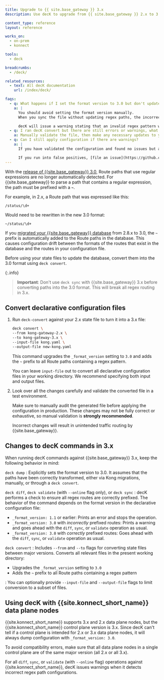 ```yaml
---
title: Upgrade to {{ site.base_gateway }} 3.x
description: Use decK to upgrade from {{ site.base_gateway }} 2.x to 3.x

content_type: reference
layout: reference

works_on:
  - on-prem
  - konnect

tools:
  - deck

breadcrumbs:
  - /deck/

related_resources:
  - text: All decK documentation
    url: /index/deck/

faqs:
  - q: What happens if I set the format version to 3.0 but don't update regex paths?
    a: |
      You should avoid setting the format version manually.
      When you sync the file without updating regex paths, the incorrect values will be pushed to the database and {{site.base_gateway}} will Route traffic incorrectly.

      decK will issue a warning stating that an invalid regex pattern was detected and that it must be updated with a `~` to distinguish it from a standard prefix match.
  - q: I ran decK convert but there are still errors or warnings, what do I do?
    a: Manually validate the file, then make any necessary updates to your state file.
  - q: Can I still apply configuration if there are warnings?
    a: |
      If you have validated the configuration and found no issues but are still getting a warning, the warning may be a false positive.  You can still apply the configuration, but do so at your own risk.

      If you run into false positives, [file an issue](https://github.com/Kong/deck/issues) to let us know.
---
```


With the [release of {{site.base_gateway}} 3.0](/gateway/changelog/), Route paths that use regular expressions are no longer automatically detected.
For {{site.base_gateway}} to parse a path that contains a regular expression, the path must be prefixed with a **`~`**.

For example, in 2.x, a Route path that was expressed like this:

```
/status/\d+
```

Would need to be rewritten in the new 3.0 format:

```
~/status/\d+
```

If you [migrated your {{site.base_gateway}} database](/gateway/upgrade/) from 2.8.x to 3.0, the `~` prefix is automatically added to the Route paths in the database.
This causes configuration drift between the formats of the routes that exist in the database and the routes in your configuration file.

Before using your state files to update the database, convert them into the 3.0 format using `deck convert`.

{:.info}
> **Important**: Don't use `deck sync` with {{site.base_gateway}} 3.x before converting paths into the 3.0 format.
> This will break all regex routing in 3.x.

## Convert declarative configuration files

1. Run `deck-convert` against your 2.x state file to turn it into a 3.x file:

   ```sh
   deck convert \
   --from kong-gateway-2.x \
   --to kong-gateway-3.x \
   --input-file kong.yaml \
   --output-file new-kong.yaml
   ```

   This command upgrades the `_format_version` setting to `3.0` and adds the `~` prefix to all Route paths containing a regex pattern.

   You can leave `input-file` out to convert all declarative configuration files in your working directory.
   We recommend specifying both input and output files.

2. Look over all the changes carefully and validate the converted file in a test environment.

   Make sure to manually audit the generated file before applying the configuration in production.
   These changes may not be fully correct or exhaustive, so manual validation is **strongly recommended**.

   Incorrect changes will result in unintended traffic routing by {{site.base_gateway}}.

## Changes to decK commands in 3.x

When running decK commands against {{site.base_gateway}} 3.x, keep the following behavior in mind:

`deck dump`
: Explicitly sets the format version to 3.0.
It assumes that the paths have been correctly transformed, either via Kong migrations, manually, or through a `deck convert`.

`deck diff`, `deck validate` (with `--online` flag only), or `deck sync`
: decK performs a check to ensure all regex routes are correctly prefixed.
The behavior of the command depends on the format version in the declarative configuration file:

- `_format_version: 1.1` or earlier: Prints an error and stops the operation.
- `_format_version: 3.0` with _incorrectly_ prefixed routes: Prints a warning and goes ahead with the `diff`, `sync`, or `validate` operation as usual.
- `_format_version: 3.0` with _correctly_ prefixed routes: Goes ahead with the `diff`, `sync`, or `validate` operation as usual.

`deck convert`
: Includes `--from` and `--to` flags for converting state files between major versions.
Converts all relevant files in the present working directory:

- Upgrades the `_format_version` setting to `3.0`
- Adds the `~` prefix to all Route paths containing a regex pattern

: You can optionally provide `--input-file` and `--output-file` flags to limit conversion to
a subset of files.

## Using decK with {{site.konnect_short_name}} data plane nodes

{{site.konnect_short_name}} supports 3.x and 2.x data plane nodes, but the {{site.konnect_short_name}} control plane version is 3.x.
Since decK can't tell if a control plane is intended for 2.x or 3.x data plane nodes, it will always dump configuration with `_format_version: 3.0`.

To avoid compatibility errors, make sure that all data plane nodes in a single control plane are of the same major version (all 2.x or all 3.x).

For all `diff`, `sync`, or `validate` (with `--online` flag) operations against {{site.konnect_short_name}}, decK issues warnings when it detects incorrect regex path configurations.
